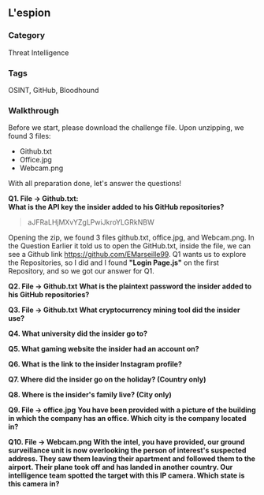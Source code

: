 ## L'espion

### Category
Threat Intelligence

### Tags
OSINT, GitHub, Bloodhound

### Walkthrough

Before we start, please download the challenge file. Upon unzipping, we found 3 files:
- Github.txt
- Office.jpg
- Webcam.png

With all preparation done, let's answer the questions!

**Q1. File -> Github.txt:**   
**What is the API key the insider added to his GitHub repositories?**

> aJFRaLHjMXvYZgLPwiJkroYLGRkNBW

Opening the zip, we found 3 files github.txt, office.jpg, and Webcam.png. In the Question Earlier it told us to open the GitHub.txt, inside the file, we can see a Github link https://github.com/EMarseille99. Q1 wants us to explore the Repositories, so I did and I found **"Login Page.js"** on the first Repository, and so we got our answer for Q1.


**Q2. File -> Github.txt**
**What is the plaintext password the insider added to his GitHub repositories?**



**Q3. File -> Github.txt**
**What cryptocurrency mining tool did the insider use?**

**Q4. What university did the insider go to?**

**Q5. What gaming website the insider had an account on?**

**Q6. What is the link to the insider Instagram profile?**

**Q7. Where did the insider go on the holiday? (Country only)**

**Q8. Where is the insider's family live? (City only)**

**Q9. File -> office.jpg**
**You have been provided with a picture of the building in which the company has an office. Which city is the company located in?**

**Q10. File -> Webcam.png**
**With the intel, you have provided, our ground surveillance unit is now overlooking the person of interest's suspected address. They saw them leaving their apartment and followed them to the airport. Their plane took off and has landed in another country. Our intelligence team spotted the target with this IP camera. Which state is this camera in?**